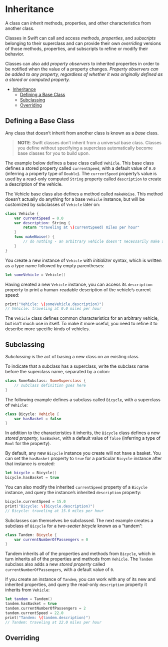 # Inheritance

A class can *inherit* methods, properties, and other characteristics from another class.

Classes in Swift can call and access *methods*, *properties*, and *subscripts* belonging to their superclass and can provide their own *overriding* versions of those methods, properties, and subscripts to refine or modify their behavior.

Classes can also add *property observers* to inherited properties in order to be notified when the value of a property changes. *Property observers can be added to any property, regardless of whether it was originally defined as a stored or computed property.*

- [Inheritance](#inheritance)
  - [Defining a Base Class](#defining-a-base-class)
  - [Subclassing](#subclassing)
  - [Overriding](#overriding)

## Defining a Base Class

Any class that doesn’t inherit from another class is known as a *base* class.

> **NOTE**: Swift classes don’t inherit from a universal base class. Classes you define without specifying a superclass automatically become base classes for you to build upon.

The example below defines a base class called `Vehicle`. This base class defines a stored property called `currentSpeed`, with a default value of `0.0` (inferring a property type of `Double`). The `currentSpeed` property’s value is used by a read-only computed `String` property called `description` to create a description of the vehicle.

The Vehicle base class also defines a method called `makeNoise`. This method doesn’t actually do anything for a base `Vehicle` instance, but will be customized by subclasses of `Vehicle` later on:

```swift
class Vehicle {
    var currentSpeed = 0.0
    var description: String {
        return "traveling at \(currentSpeed) miles per hour"
    }
    func makeNoise() {
        // do nothing - an arbitrary vehicle doesn't necessarily make a noise
    }
}
```

You create a new instance of `Vehicle` with *initializer* syntax, which is written as a type name followed by empty parentheses:

```swift
let someVehicle = Vehicle()
```

Having created a new `Vehicle` instance, you can access its `description` property to print a human-readable description of the vehicle’s current speed:

```swift
print("Vehicle: \(someVehicle.description)")
// Vehicle: traveling at 0.0 miles per hour
```

The `Vehicle` class defines common characteristics for an arbitrary vehicle, but isn’t much use in itself. To make it more useful, you need to refine it to describe more specific kinds of vehicles.

## Subclassing

*Subclassing* is the act of basing a new class on an existing class.

To indicate that a subclass has a superclass, write the subclass name before the superclass name, separated by a colon:

```swift
class SomeSubclass: SomeSuperclass {
    // subclass definition goes here
}
```

The following example defines a subclass called `Bicycle`, with a superclass of `Vehicle`:

```swift
class Bicycle: Vehicle {
    var hasBasket = false
}
```

In addition to the characteristics it inherits, the `Bicycle` class defines a new *stored property*, `hasBasket`, with a default value of `false` (inferring a type of `Bool` for the property).

By default, any new `Bicycle` instance you create will not have a basket. You can set the `hasBasket` property to `true` for a particular `Bicycle` instance after that instance is created:

```swift
let bicycle = Bicycle()
bicycle.hasBasket = true
```

You can also modify the inherited `currentSpeed` property of a `Bicycle` instance, and query the instance’s inherited `description` property:

```swift
bicycle.currentSpeed = 15.0
print("Bicycle: \(bicycle.description)")
// Bicycle: traveling at 15.0 miles per hour
```

Subclasses can themselves be subclassed. The next example creates a subclass of `Bicycle` for a *two-seater bicycle* known as a “tandem”:

```swift
class Tandem: Bicycle {
    var currentNumberOfPassengers = 0
}
```

Tandem inherits all of the properties and methods from `Bicycle`, which in turn inherits all of the properties and methods from `Vehicle`. The `Tandem` subclass also adds a new *stored property* called `currentNumberOfPassengers`, with a default value of `0`.

If you create an instance of `Tandem`, you can work with any of its new and inherited properties, and query the read-only `description` property it inherits from `Vehicle`:

```swift
let tandem = Tandem()
tandem.hasBasket = true
tandem.currentNumberOfPassengers = 2
tandem.currentSpeed = 22.0
print("Tandem: \(tandem.description)")
// Tandem: traveling at 22.0 miles per hour
```

## Overriding


